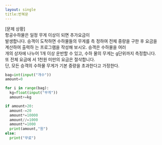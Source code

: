 ```yaml
--- 
layout: single
title:반복문
---
```

[문제 상황]  
 항공수하물은 일정 무게 이상이 되면 추가요금이  
발생합니다. 승객이 도착하면 수하물들의 무게를 측 
정하여 전체 중량을 구한 후 요금을 계산하여 출력하 
는 프로그램을 작성해 보시오. 승객은 수하물을 여러  
개의 상자에 나누어 1개 이상 운반할 수 있고, 수하 
물의 무게는 g단위까지 측정합니다. 또 전체 요금에 
서 1천원 미만의 요금은 절삭합니다.  
 단, 모든 승객의 수하물 무게가 기본 중량을 초과한다고 가정한다. 

~~~python
bag=int(input("개수"))
amount=0

for i in range(bag):
  kg=float(input("무게"))
  amount+=kg

if amount>20:
  amount-=20
  amount*=10000
  amount//=1000
  amount*=1000
  print(amount,"원")
else:
  print("무료")
  ~~~
